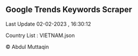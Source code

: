 

## Google Trends Keywords Scraper 
 
Last Update 02-02-2023 , 16:30:12

Country List :
VIETNAM.json



© Abdul Muttaqin 
